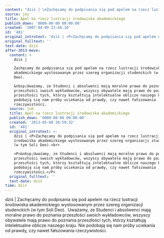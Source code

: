 ```yaml
---
content: "dziś | \nZachęcamy do podpisania się pod apelem na rzecz lustracji środowiska akademickiego wystosowanym przez szereg organizacji studenckich (w tym Soli Deo).\n&nbsp;Uważamy, ze Studenci i absolwenci mają moralne prawo do poznania przeszłości swoich wykładowców, wszyscy obywatele mają prawo do poznania przeszłości tych, którzy kształtują intelektualne oblicze naszego kraju. Nie podobają się nam próby uciekania od prawdy, czy nawet fałszowania rzeczywistości.\n\n\n<!--CONTENT FROM OLD SERVER (jos before 2013): dziś | \nZachęcamy do podpisania się pod apelem na rzecz lustracji środowiska akademickiego wystosowanym przez szereg organizacji studenckich (w tym Soli Deo).\n\r\n\n&nbsp;Uważamy, ze Studenci i absolwenci mają moralne prawo do poznania przeszłości swoich wykładowców, wszyscy obywatele mają prawo do poznania przeszłości tych, którzy kształtują intelektualne oblicze naszego kraju. Nie podobają się nam próby uciekania od prawdy, czy nawet fałszowania rzeczywistości.\n\n-->"
source: jos
title: Apel na rzecz lustracji środowiska akademickiego
publish_down: '0000-00-00 00:00:00'
created: '2007-04-09 23:46:10'
id: '481'
original_introtext: "dziś | <P>Zachęcamy do podpisania się pod apelem na rzecz lustracji środowiska akademickiego wystosowanym przez szereg organizacji studenckich (w tym Soli Deo).<br>\r\n<P>&nbsp;Uważamy, ze Studenci i absolwenci mają moralne prawo do poznania przeszłości swoich wykładowców, wszyscy obywatele mają prawo do poznania przeszłości tych, którzy kształtują intelektualne oblicze naszego kraju. Nie podobają się nam próby uciekania od prawdy, czy nawet fałszowania rzeczywistości.</P>"
original_fulltext: ''
text-date: dziś
after-2013-move:
  content: >
    dziś | 

    Zachęcamy do podpisania się pod apelem na rzecz lustracji środowiska
    akademickiego wystosowanym przez szereg organizacji studenckich (w tym Soli
    Deo).

    &nbsp;Uważamy, ze Studenci i absolwenci mają moralne prawo do poznania
    przeszłości swoich wykładowców, wszyscy obywatele mają prawo do poznania
    przeszłości tych, którzy kształtują intelektualne oblicze naszego kraju. Nie
    podobają się nam próby uciekania od prawdy, czy nawet fałszowania
    rzeczywistości.
  source: jom
  title: Apel na rzecz lustracji środowiska akademickiego
  publish_down: '0000-00-00 00:00:00'
  created: '2013-05-08 20:59:32'
  id: '481'
  original_introtext: >-
    dziś | <P>Zachęcamy do podpisania się pod apelem na rzecz lustracji
    środowiska akademickiego wystosowanym przez szereg organizacji studenckich
    (w tym Soli Deo).<br>

    <P>&nbsp;Uważamy, ze Studenci i absolwenci mają moralne prawo do poznania
    przeszłości swoich wykładowców, wszyscy obywatele mają prawo do poznania
    przeszłości tych, którzy kształtują intelektualne oblicze naszego kraju. Nie
    podobają się nam próby uciekania od prawdy, czy nawet fałszowania
    rzeczywistości.</P>
  original_fulltext: ''
  text-date: dziś
time: dziś
---
```

dziś | 
Zachęcamy do podpisania się pod apelem na rzecz lustracji środowiska akademickiego wystosowanym przez szereg organizacji studenckich (w tym Soli Deo).
&nbsp;Uważamy, ze Studenci i absolwenci mają moralne prawo do poznania przeszłości swoich wykładowców, wszyscy obywatele mają prawo do poznania przeszłości tych, którzy kształtują intelektualne oblicze naszego kraju. Nie podobają się nam próby uciekania od prawdy, czy nawet fałszowania rzeczywistości.


<!--CONTENT FROM OLD SERVER (jos before 2013): dziś | 
Zachęcamy do podpisania się pod apelem na rzecz lustracji środowiska akademickiego wystosowanym przez szereg organizacji studenckich (w tym Soli Deo).


&nbsp;Uważamy, ze Studenci i absolwenci mają moralne prawo do poznania przeszłości swoich wykładowców, wszyscy obywatele mają prawo do poznania przeszłości tych, którzy kształtują intelektualne oblicze naszego kraju. Nie podobają się nam próby uciekania od prawdy, czy nawet fałszowania rzeczywistości.

-->

<!--{{json:{"created_date":"2007-04-09 23:46:10","publish_down":"0000-00-00 00:00:00","id":"481"}}}-->